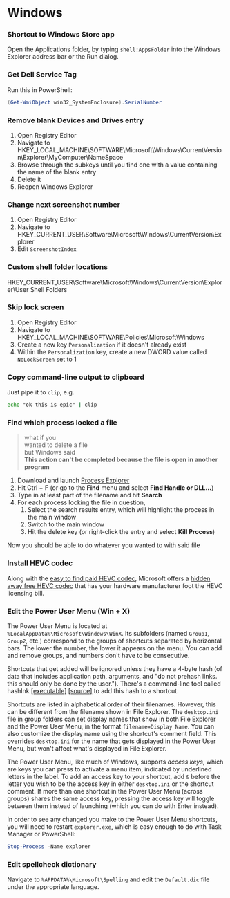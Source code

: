 # Windows

### Shortcut to Windows Store app
Open the Applications folder, by typing `shell:AppsFolder` into the Windows
Explorer address bar or the Run dialog.

### Get Dell Service Tag
Run this in PowerShell:
```powershell
(Get-WmiObject win32_SystemEnclosure).SerialNumber
```

### Remove blank Devices and Drives entry
1. Open Registry Editor
1. Navigate to HKEY_LOCAL_MACHINE\SOFTWARE\Microsoft\Windows\CurrentVersion\Explorer\MyComputer\NameSpace
1. Browse through the subkeys until you find one with a value containing the
   name of the blank entry
1. Delete it
1. Reopen Windows Explorer

### Change next screenshot number
1. Open Registry Editor
1. Navigate to
   HKEY_CURRENT_USER\Software\Microsoft\Windows\CurrentVersion\Explorer
1. Edit `ScreenshotIndex`

### Custom shell folder locations
HKEY_CURRENT_USER\Software\Microsoft\Windows\CurrentVersion\Explorer\User Shell
Folders

### Skip lock screen
1. Open Registry Editor
1. Navigate to HKEY_LOCAL_MACHINE\SOFTWARE\Policies\Microsoft\Windows
1. Create a new key `Personalization` if it doesn't already exist
1. Within the `Personalization` key, create a new DWORD value called `NoLockScreen` set to 1

### Copy command-line output to clipboard
Just pipe it to `clip`, e.g.
```cmd
echo "ok this is epic" | clip
```

### Find which process locked a file
> what if you  
> wanted to delete a file  
> but Windows said  
> **This action can't be completed because the file is open in another program**

1. Download and launch [Process
   Explorer](https://docs.microsoft.com/en-us/sysinternals/downloads/process-explorer)
1. Hit Ctrl + F (or go to the **Find** menu and select **Find Handle or
   DLL...**)
1. Type in at least part of the filename and hit **Search**
1. For each process locking the file in question,
    1. Select the search results entry, which will highlight the process in the
       main window
    1. Switch to the main window
    1. Hit the delete key (or right-click the entry and select **Kill Process**)

Now you should be able to do whatever you wanted to with said file

### Install HEVC codec
Along with the [easy to find paid HEVC codec](https://www.microsoft.com/en-us/p/hevc-video-extensions/9nmzlz57r3t7),
Microsoft offers a [hidden away free HEVC codec](https://www.microsoft.com/en-us/p/hevc-video-extensions-from-device-manufacturer/9n4wgh0z6vhq)
that has your hardware manufacturer foot the HEVC licensing bill.

### Edit the Power User Menu (Win + X)
The Power User Menu is located at `%LocalAppData%\Microsoft\Windows\WinX`. Its
subfolders (named `Group1`, `Group2`, etc.) correspond to the groups of
shortcuts separated by horizontal bars. The lower the number, the lower it
appears on the menu. You can add and remove groups, and numbers don't have to be
consecutive.

Shortcuts that get added will be ignored unless they have a 4-byte hash (of data
that includes application path, arguments, and "do not prehash links.  this
should only be done by the user."). There's a command-line tool called hashlnk
[[executable]](https://github.com/riverar/hashlnk/blob/master/bin/hashlnk_0.2.0.0.zip)
[[source]](https://github.com/riverar/hashlnk) to add this hash to a shortcut.

Shortcuts are listed in alphabetical order of their filenames. However, this can
be different from the filename shown in File Explorer. The `desktop.ini` file in
group folders can set display names that show in both File Explorer and the
Power User Menu, in the format `filename=Display Name`. You can also customize
the display name using the shortcut's comment field. This overrides
`desktop.ini` for the name that gets displayed in the Power User Menu, but won't
affect what's displayed in File Explorer.

The Power User Menu, like much of Windows, supports *access keys*, which are
keys you can press to activate a menu item, indicated by underlined letters in
the label. To add an access key to your shortcut, add `&` before the letter you
wish to be the access key in either `desktop.ini` or the shortcut comment. If
more than one shortcut in the Power User Menu (across groups) shares the same
access key, pressing the access key will toggle between them instead of
launching (which you can do with Enter instead).

In order to see any changed you make to the Power User Menu shortcuts, you will
need to restart `explorer.exe`, which is easy enough to do with Task Manager or
PowerShell:
```powershell
Stop-Process -Name explorer
```

### Edit spellcheck dictionary
Navigate to `%APPDATA%\Microsoft\Spelling` and edit the `Default.dic` file under
the appropriate language.

